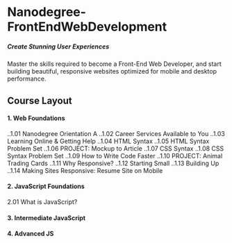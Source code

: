 # Nanodegree-FrontEndWebDevelopment
##### Create Stunning User Experiences
Master the skills required to become a Front-End Web Developer, and start building beautiful, responsive websites optimized for mobile and desktop performance.



## Course Layout

#### 1. Web Foundations

  ..1.01 Nanodegree Orientation A
  ..1.02 Career Services Available to You
  ..1.03 Learning Online & Getting Help
  ..1.04 HTML Syntax
  ..1.05 HTML Syntax Problem Set
  ..1.06 PROJECT: Mockup to Article
  ..1.07 CSS Syntax
  ..1.08 CSS Syntax Problem Set
  ..1.09 How to Write Code Faster
  ..1.10 PROJECT: Animal Trading Cards
  ..1.11 Why Responsive?
  ..1.12 Starting Small
  ..1.13 Building Up
  ..1.14 Making Sites Responsive: Resume Site on Mobile
  
  
#### 2. JavaScript Foundations
  2.01 What is JavaScript?
#### 3. Intermediate JavaScript
#### 4. Advanced JS
